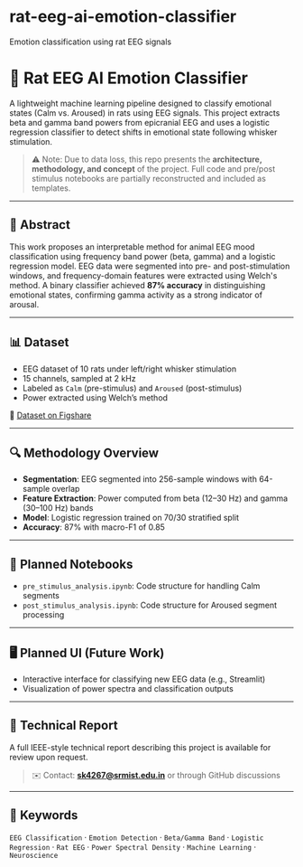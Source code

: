 # rat-eeg-ai-emotion-classifier
Emotion classification using rat EEG signals
# 🧠 Rat EEG AI Emotion Classifier

A lightweight machine learning pipeline designed to classify emotional states (Calm vs. Aroused) in rats using EEG signals. This project extracts beta and gamma band powers from epicranial EEG and uses a logistic regression classifier to detect shifts in emotional state following whisker stimulation.

> ⚠️ Note: Due to data loss, this repo presents the **architecture, methodology, and concept** of the project. Full code and pre/post stimulus notebooks are partially reconstructed and included as templates.

---

## 📌 Abstract

This work proposes an interpretable method for animal EEG mood classification using frequency band power (beta, gamma) and a logistic regression model. EEG data were segmented into pre- and post-stimulation windows, and frequency-domain features were extracted using Welch's method. A binary classifier achieved **87% accuracy** in distinguishing emotional states, confirming gamma activity as a strong indicator of arousal.


---

## 📊 Dataset

- EEG dataset of 10 rats under left/right whisker stimulation
- 15 channels, sampled at 2 kHz
- Labeled as `Calm` (pre-stimulus) and `Aroused` (post-stimulus)
- Power extracted using Welch’s method

🔗 [Dataset on Figshare](https://figshare.com/articles/dataset/epicranialEEG_10rats_zip/5909122?file=10543897)

---

## 🔍 Methodology Overview

- **Segmentation**: EEG segmented into 256-sample windows with 64-sample overlap
- **Feature Extraction**: Power computed from beta (12–30 Hz) and gamma (30–100 Hz) bands
- **Model**: Logistic regression trained on 70/30 stratified split
- **Accuracy**: 87% with macro-F1 of 0.85

---

## 🧪 Planned Notebooks

- `pre_stimulus_analysis.ipynb`: Code structure for handling Calm segments
- `post_stimulus_analysis.ipynb`: Code structure for Aroused segment processing

---

## 🖥 Planned UI (Future Work)

- Interactive interface for classifying new EEG data (e.g., Streamlit)
- Visualization of power spectra and classification outputs

---

## 📄 Technical Report

A full IEEE-style technical report describing this project is available for review upon request.

> ✉️ Contact: **sk4267@srmist.edu.in** or through GitHub discussions

---

## 🧠 Keywords

`EEG Classification` · `Emotion Detection` · `Beta/Gamma Band` · `Logistic Regression` · `Rat EEG` · `Power Spectral Density` · `Machine Learning` · `Neuroscience`

